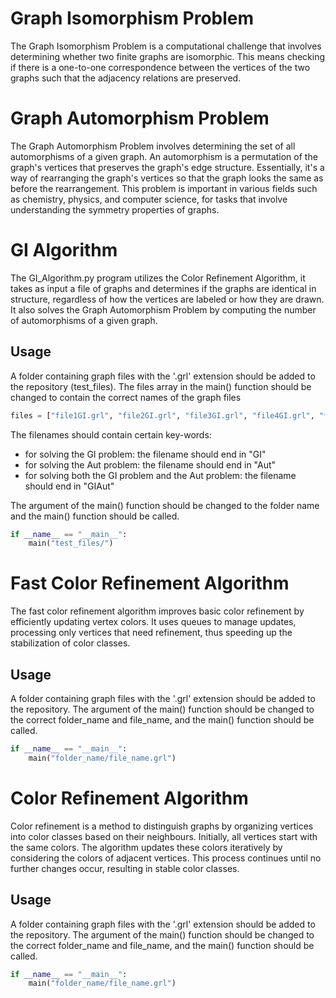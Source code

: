 # Graph Isomorphism Problem

The Graph Isomorphism Problem is a computational challenge that involves determining 
whether two finite graphs are isomorphic. This means checking if there is a one-to-one correspondence 
between the vertices of the two graphs such that the adjacency relations are preserved. 

# Graph Automorphism Problem

The Graph Automorphism Problem involves determining the set of all automorphisms of a given graph. 
An automorphism is a permutation of the graph's vertices that preserves the graph's edge structure. 
Essentially, it's a way of rearranging the graph's vertices so that the graph looks the same as before the rearrangement. 
This problem is important in various fields such as chemistry, physics, and computer science, 
for tasks that involve understanding the symmetry properties of graphs.

# GI Algorithm

The GI_Algorithm.py program utilizes the Color Refinement Algorithm, it takes as input a file of graphs and 
determines if the graphs are identical in structure, regardless of how the vertices are labeled or how they are drawn. 
It also solves the Graph Automorphism Problem by computing the number of automorphisms of a given graph.

## Usage

A folder containing graph files with the '.grl' extension should be added to the repository (test_files).
The files array in the main() function should be changed to contain the correct names of the graph files

```python
files = ["file1GI.grl", "file2GI.grl", "file3GI.grl", "file4GI.grl", "file5Aut.grl", "file6Aut.grl", "file7GIAut.grl"]
```

The filenames should contain certain key-words:
- for solving the GI problem: the filename should end in "GI"
- for solving the Aut problem: the filename should end in "Aut"
- for solving both the GI problem and the Aut problem: the filename should end in "GIAut"

The argument of the main() function should be changed to the folder name and 
the main() function should be called.

```python
if __name__ == "__main__":
    main("test_files/")
```

# Fast Color Refinement Algorithm

The fast color refinement algorithm improves basic color refinement by efficiently updating vertex colors. It uses 
queues to manage updates, processing only vertices that need refinement, thus speeding up the stabilization of color classes. 

## Usage

A folder containing graph files with the '.grl' extension should be added to the repository.
The argument of the main() function should be changed to the correct folder_name and file_name, and 
the main() function should be called.

```python
if __name__ == "__main__":
    main("folder_name/file_name.grl")
```

# Color Refinement Algorithm

Color refinement is a method to distinguish graphs by organizing vertices into color classes 
based on their neighbours. Initially, all vertices start with the same colors. The algorithm updates these 
colors iteratively by considering the colors of adjacent vertices. This process continues until no further changes occur, 
resulting in stable color classes.

## Usage

A folder containing graph files with the '.grl' extension should be added to the repository.
The argument of the main() function should be changed to the correct folder_name and file_name, and 
the main() function should be called.

```python
if __name__ == "__main__":
    main("folder_name/file_name.grl")
```
